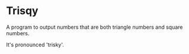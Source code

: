 # Trisqy
A program to output numbers that are both triangle numbers and square numbers.

It's pronounced 'trisky'.
